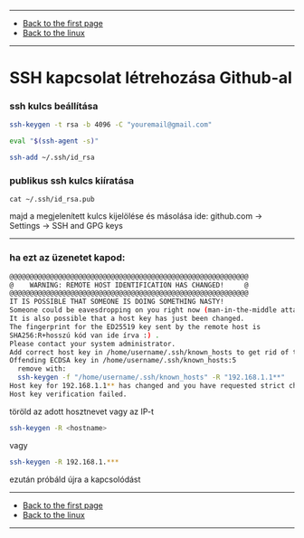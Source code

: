 
---

- [Back to the first page](../../../README.md)
- [Back to the linux](../linux.md)

---

# SSH kapcsolat létrehozása Github-al
### ssh kulcs beállítása
```Bash
ssh-keygen -t rsa -b 4096 -C "youremail@gmail.com"
```
```Bash
eval "$(ssh-agent -s)"
```
```Bash
ssh-add ~/.ssh/id_rsa
```
### publikus ssh kulcs kiíratása
```shell
cat ~/.ssh/id_rsa.pub
```
majd a megjelenített kulcs kijelölése és másolása ide: github.com -> Settings -> SSH and GPG keys

---

### ha ezt az üzenetet kapod:

```Bash
@@@@@@@@@@@@@@@@@@@@@@@@@@@@@@@@@@@@@@@@@@@@@@@@@@@@@@@@@@@
@    WARNING: REMOTE HOST IDENTIFICATION HAS CHANGED!     @
@@@@@@@@@@@@@@@@@@@@@@@@@@@@@@@@@@@@@@@@@@@@@@@@@@@@@@@@@@@
IT IS POSSIBLE THAT SOMEONE IS DOING SOMETHING NASTY!
Someone could be eavesdropping on you right now (man-in-the-middle attack)!
It is also possible that a host key has just been changed.
The fingerprint for the ED25519 key sent by the remote host is
SHA256:R+hosszú kód van ide írva :) .
Please contact your system administrator.
Add correct host key in /home/username/.ssh/known_hosts to get rid of this message.
Offending ECDSA key in /home/username/.ssh/known_hosts:5
  remove with:
  ssh-keygen -f "/home/username/.ssh/known_hosts" -R "192.168.1.1**"
Host key for 192.168.1.1** has changed and you have requested strict checking.
Host key verification failed.
```
töröld az adott hosztnevet vagy az IP-t
```Bash
ssh-keygen -R <hostname>
```
vagy
```Bash
ssh-keygen -R 192.168.1.***
```
ezután próbáld újra a kapcsolódást

---

- [Back to the first page](../../../README.md)
- [Back to the linux](../linux.md)

---
